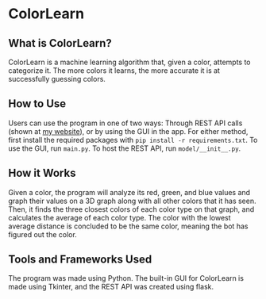 # ColorLearn

## What is ColorLearn?
ColorLearn is a machine learning algorithm that, given a color, attempts to categorize it. The more colors it learns, the more accurate it is at successfully guessing colors.

## How to Use
Users can use the program in one of two ways: Through REST API calls (shown at <a href="https://www.danielsla.de/colorLearn">my website</a>), or by using the GUI in the app.
For either method, first install the required packages with `pip install -r requirements.txt`.
To use the GUI, run `main.py`. To host the REST API, run `model/__init__.py`.

## How it Works
Given a color, the program will analyze its red, green, and blue values and graph their values on a 3D graph along with all other colors that it has seen. Then, it finds the three closest colors of each color type on that graph, and calculates the average of each color type. The color with the lowest average distance is concluded to be the same color, meaning the bot has figured out the color.

## Tools and Frameworks Used
The program was made using Python. The built-in GUI for ColorLearn is made using Tkinter, and the REST API was created using flask.



